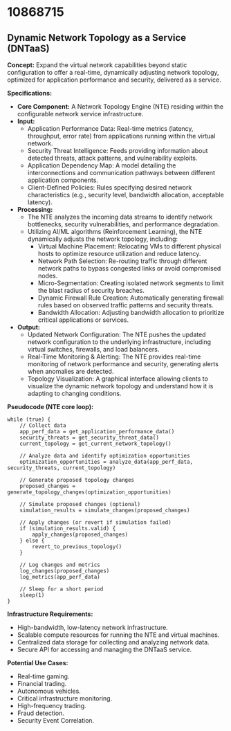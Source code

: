 # 10868715

## Dynamic Network Topology as a Service (DNTaaS)

**Concept:** Expand the virtual network capabilities beyond static configuration to offer a real-time, dynamically adjusting network topology, optimized for application performance and security, delivered as a service.

**Specifications:**

*   **Core Component:** A Network Topology Engine (NTE) residing within the configurable network service infrastructure.
*   **Input:**
    *   Application Performance Data: Real-time metrics (latency, throughput, error rate) from applications running within the virtual network.
    *   Security Threat Intelligence: Feeds providing information about detected threats, attack patterns, and vulnerability exploits.
    *   Application Dependency Map: A model detailing the interconnections and communication pathways between different application components.
    *   Client-Defined Policies: Rules specifying desired network characteristics (e.g., security level, bandwidth allocation, acceptable latency).
*   **Processing:**
    *   The NTE analyzes the incoming data streams to identify network bottlenecks, security vulnerabilities, and performance degradation.
    *   Utilizing AI/ML algorithms (Reinforcement Learning), the NTE dynamically adjusts the network topology, including:
        *   Virtual Machine Placement: Relocating VMs to different physical hosts to optimize resource utilization and reduce latency.
        *   Network Path Selection: Re-routing traffic through different network paths to bypass congested links or avoid compromised nodes.
        *   Micro-Segmentation: Creating isolated network segments to limit the blast radius of security breaches.
        *   Dynamic Firewall Rule Creation: Automatically generating firewall rules based on observed traffic patterns and security threats.
        *   Bandwidth Allocation: Adjusting bandwidth allocation to prioritize critical applications or services.
*   **Output:**
    *   Updated Network Configuration: The NTE pushes the updated network configuration to the underlying infrastructure, including virtual switches, firewalls, and load balancers.
    *   Real-Time Monitoring & Alerting: The NTE provides real-time monitoring of network performance and security, generating alerts when anomalies are detected.
    *   Topology Visualization: A graphical interface allowing clients to visualize the dynamic network topology and understand how it is adapting to changing conditions.

**Pseudocode (NTE core loop):**

```
while (true) {
    // Collect data
    app_perf_data = get_application_performance_data()
    security_threats = get_security_threat_data()
    current_topology = get_current_network_topology()

    // Analyze data and identify optimization opportunities
    optimization_opportunities = analyze_data(app_perf_data, security_threats, current_topology)

    // Generate proposed topology changes
    proposed_changes = generate_topology_changes(optimization_opportunities)

    // Simulate proposed changes (optional)
    simulation_results = simulate_changes(proposed_changes)

    // Apply changes (or revert if simulation failed)
    if (simulation_results.valid) {
        apply_changes(proposed_changes)
    } else {
        revert_to_previous_topology()
    }

    // Log changes and metrics
    log_changes(proposed_changes)
    log_metrics(app_perf_data)

    // Sleep for a short period
    sleep(1)
}
```

**Infrastructure Requirements:**

*   High-bandwidth, low-latency network infrastructure.
*   Scalable compute resources for running the NTE and virtual machines.
*   Centralized data storage for collecting and analyzing network data.
*   Secure API for accessing and managing the DNTaaS service.

**Potential Use Cases:**

*   Real-time gaming.
*   Financial trading.
*   Autonomous vehicles.
*   Critical infrastructure monitoring.
*   High-frequency trading.
*   Fraud detection.
*   Security Event Correlation.